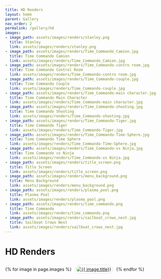 ```yaml
---
title: HD Renders
layout: home
parent: Gallery
nav_order: 2
permalink: /gallery/hd
images:
- image_path: assets/images/renders/stanley.png
  title: Stanley
  link: assets/images/renders/stanley.png
- image_path: assets/images/renders/Time_Commando_Camion.jpg
  title: Time Commando Camion
  link: assets/images/renders/Time_Commando_Camion.jpg
- image_path: assets/images/renders/Time_Commando-contro room.jpg
  title: Time Commando Control Room
  link: assets/images/renders/Time_Commando-contro room.jpg
- image_path: assets/images/renders/Time_Commando-couple.jpg
  title: Time Commando Couple
  link: assets/images/renders/Time_Commando-couple.jpg
- image_path: assets/images/renders/Time_Commando-main character.jpg
  title: Time Commando Main Character
  link: assets/images/renders/Time_Commando-main character.jpg
- image_path: assets/images/renders/Time_Commando-shooting.jpg
  title: Time Commando Shooting
  link: assets/images/renders/Time_Commando-shooting.jpg
- image_path: assets/images/renders/Time_Commando-Tiger.jpg
  title: Time Commando Tiger
  link: assets/images/renders/Time_Commando-Tiger.jpg
- image_path: assets/images/renders/Time_Commando-Time-Sphere.jpg
  title: Time Commando Time Sphere
  link: assets/images/renders/Time_Commando-Time-Sphere.jpg
- image_path: assets/images/renders/Time_Commando-vs Ninja.jpg
  title: Time Commando vs Ninja
  link: assets/images/renders/Time_Commando-vs Ninja.jpg
- image_path: assets/images/renders/title_screen.png
  title: Title Screen
  link: assets/images/renders/title_screen.png
- image_path: assets/images/renders/menu_background.png
  title: Menu Background
  link: assets/images/renders/menu_background.png
- image_path: assets/images/renders/plasma_pool.png
  title: Plasma Pool
  link: assets/images/renders/plasma_pool.png
- image_path: assets/images/renders/time_commando.png
  title: Time Commando
  link: assets/images/renders/time_commando.png
- image_path: assets/images/renders/sailboat_crows_nest.jpg
  title: Sailboat Crows Nest
  link: assets/images/renders/sailboat_crows_nest.jpg
---
```


# HD Renders

<div>
    {% for image in page.images %}
        <a href="{{ site.baseurl }}/{{ image.link }}" style="margin: 6px; display: inline-flex; border-radius: 15px; border: 1px solid #80808042; padding: 5px;">
            <img src="{{ site.baseurl }}/{{ image.image_path }}" alt="{{ image.title}}" style="border-radius: 10px" />
        </a>
    {% endfor %}
</div>
